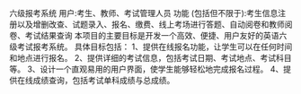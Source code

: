 六级报考系统
用户:考生、教师、考试管理人员
功能 (包括但不限于):考生信息注册以及增删改查、试题录入、报名、缴费、线上考场进行答题、自动阅卷和教师阅卷、考试结果查询
本项目的主要目标是开发一个高效、便捷、用户友好的英语六级考试报考系统。
具体目标包括：
1、提供在线报名功能，让学生可以在任何时间和地点进行报名。
2、提供详细的考试信息，包括考试日期、考试地点、考试科目等。
3、设计一个直观易用的用户界面，使学生能够轻松地完成报名过程。
4、提供在线成绩查询，包括考试单科成绩与总成绩。
